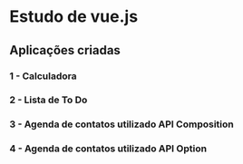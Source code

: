 # Estudo de vue.js 

## Aplicações criadas

### 1 - Calculadora
### 2 - Lista de To Do
### 3 - Agenda de contatos utilizado API Composition
### 4 - Agenda de contatos utilizado API Option


